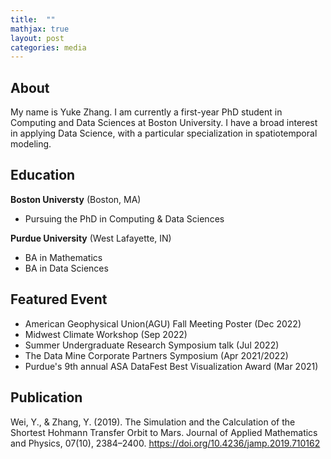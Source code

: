 ```yaml
---
title:  ""
mathjax: true
layout: post
categories: media
---
```


## About
My name is Yuke Zhang. I am currently a first-year PhD student in Computing and Data Sciences at Boston University. I have a broad interest in applying Data Science, with a particular specialization in spatiotemporal modeling. 


## Education
**Boston Universty** (Boston, MA)
- Pursuing the PhD in Computing & Data Sciences
  
**Purdue University** (West Lafayette, IN)
- BA in Mathematics
- BA in Data Sciences


## Featured Event
- American Geophysical Union(AGU) Fall Meeting Poster (Dec 2022)
- Midwest Climate Workshop (Sep 2022)
- Summer Undergraduate Research Symposium talk (Jul 2022)
- The Data Mine Corporate Partners Symposium (Apr 2021/2022)
- Purdue's 9th annual ASA DataFest Best Visualization Award (Mar 2021)

## Publication
Wei, Y., & Zhang, Y. (2019). The Simulation and the Calculation of the Shortest Hohmann Transfer Orbit to Mars. Journal of Applied Mathematics and Physics, 07(10), 2384–2400. https://doi.org/10.4236/jamp.2019.710162



